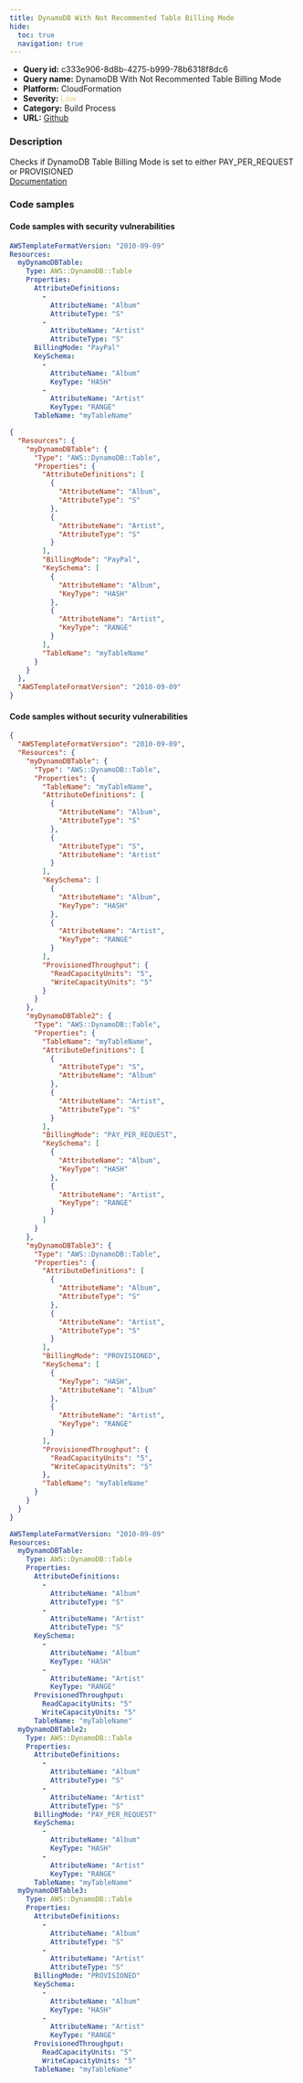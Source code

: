 ```yaml
---
title: DynamoDB With Not Recommented Table Billing Mode
hide:
  toc: true
  navigation: true
---
```


<style>
  .highlight .hll {
    background-color: #ff171742;
  }
  .md-content {
    max-width: 1100px;
    margin: 0 auto;
  }
</style>

-   **Query id:** c333e906-8d8b-4275-b999-78b6318f8dc6
-   **Query name:** DynamoDB With Not Recommented Table Billing Mode
-   **Platform:** CloudFormation
-   **Severity:** <span style="color:#edd57e">Low</span>
-   **Category:** Build Process
-   **URL:** [Github](https://github.com/Checkmarx/kics/tree/master/assets/queries/cloudFormation/aws/dynamodb_with_table_billing_mode_not_recommended)

### Description
Checks if DynamoDB Table Billing Mode is set to either PAY_PER_REQUEST or PROVISIONED<br>
[Documentation](https://docs.aws.amazon.com/AWSCloudFormation/latest/UserGuide/aws-resource-dynamodb-table.html#cfn-dynamodb-table-attributedef)

### Code samples
#### Code samples with security vulnerabilities
```yaml title="Positive test num. 1 - yaml file" hl_lines="13"
AWSTemplateFormatVersion: "2010-09-09"
Resources:
  myDynamoDBTable:
    Type: AWS::DynamoDB::Table
    Properties:
      AttributeDefinitions:
        -
          AttributeName: "Album"
          AttributeType: "S"
        -
          AttributeName: "Artist"
          AttributeType: "S"
      BillingMode: "PayPal"
      KeySchema:
        -
          AttributeName: "Album"
          KeyType: "HASH"
        -
          AttributeName: "Artist"
          KeyType: "RANGE"
      TableName: "myTableName"

```
```json title="Positive test num. 2 - json file" hl_lines="16"
{
  "Resources": {
    "myDynamoDBTable": {
      "Type": "AWS::DynamoDB::Table",
      "Properties": {
        "AttributeDefinitions": [
          {
            "AttributeName": "Album",
            "AttributeType": "S"
          },
          {
            "AttributeName": "Artist",
            "AttributeType": "S"
          }
        ],
        "BillingMode": "PayPal",
        "KeySchema": [
          {
            "AttributeName": "Album",
            "KeyType": "HASH"
          },
          {
            "AttributeName": "Artist",
            "KeyType": "RANGE"
          }
        ],
        "TableName": "myTableName"
      }
    }
  },
  "AWSTemplateFormatVersion": "2010-09-09"
}

```


#### Code samples without security vulnerabilities
```json title="Negative test num. 1 - json file"
{
  "AWSTemplateFormatVersion": "2010-09-09",
  "Resources": {
    "myDynamoDBTable": {
      "Type": "AWS::DynamoDB::Table",
      "Properties": {
        "TableName": "myTableName",
        "AttributeDefinitions": [
          {
            "AttributeName": "Album",
            "AttributeType": "S"
          },
          {
            "AttributeType": "S",
            "AttributeName": "Artist"
          }
        ],
        "KeySchema": [
          {
            "AttributeName": "Album",
            "KeyType": "HASH"
          },
          {
            "AttributeName": "Artist",
            "KeyType": "RANGE"
          }
        ],
        "ProvisionedThroughput": {
          "ReadCapacityUnits": "5",
          "WriteCapacityUnits": "5"
        }
      }
    },
    "myDynamoDBTable2": {
      "Type": "AWS::DynamoDB::Table",
      "Properties": {
        "TableName": "myTableName",
        "AttributeDefinitions": [
          {
            "AttributeType": "S",
            "AttributeName": "Album"
          },
          {
            "AttributeName": "Artist",
            "AttributeType": "S"
          }
        ],
        "BillingMode": "PAY_PER_REQUEST",
        "KeySchema": [
          {
            "AttributeName": "Album",
            "KeyType": "HASH"
          },
          {
            "AttributeName": "Artist",
            "KeyType": "RANGE"
          }
        ]
      }
    },
    "myDynamoDBTable3": {
      "Type": "AWS::DynamoDB::Table",
      "Properties": {
        "AttributeDefinitions": [
          {
            "AttributeName": "Album",
            "AttributeType": "S"
          },
          {
            "AttributeName": "Artist",
            "AttributeType": "S"
          }
        ],
        "BillingMode": "PROVISIONED",
        "KeySchema": [
          {
            "KeyType": "HASH",
            "AttributeName": "Album"
          },
          {
            "AttributeName": "Artist",
            "KeyType": "RANGE"
          }
        ],
        "ProvisionedThroughput": {
          "ReadCapacityUnits": "5",
          "WriteCapacityUnits": "5"
        },
        "TableName": "myTableName"
      }
    }
  }
}

```
```yaml title="Negative test num. 2 - yaml file"
AWSTemplateFormatVersion: "2010-09-09"
Resources:
  myDynamoDBTable:
    Type: AWS::DynamoDB::Table
    Properties:
      AttributeDefinitions:
        -
          AttributeName: "Album"
          AttributeType: "S"
        -
          AttributeName: "Artist"
          AttributeType: "S"
      KeySchema:
        -
          AttributeName: "Album"
          KeyType: "HASH"
        -
          AttributeName: "Artist"
          KeyType: "RANGE"
      ProvisionedThroughput:
        ReadCapacityUnits: "5"
        WriteCapacityUnits: "5"
      TableName: "myTableName"
  myDynamoDBTable2:
    Type: AWS::DynamoDB::Table
    Properties:
      AttributeDefinitions:
        -
          AttributeName: "Album"
          AttributeType: "S"
        -
          AttributeName: "Artist"
          AttributeType: "S"
      BillingMode: "PAY_PER_REQUEST"
      KeySchema:
        -
          AttributeName: "Album"
          KeyType: "HASH"
        -
          AttributeName: "Artist"
          KeyType: "RANGE"
      TableName: "myTableName"
  myDynamoDBTable3:
    Type: AWS::DynamoDB::Table
    Properties:
      AttributeDefinitions:
        -
          AttributeName: "Album"
          AttributeType: "S"
        -
          AttributeName: "Artist"
          AttributeType: "S"
      BillingMode: "PROVISIONED"
      KeySchema:
        -
          AttributeName: "Album"
          KeyType: "HASH"
        -
          AttributeName: "Artist"
          KeyType: "RANGE"
      ProvisionedThroughput:
        ReadCapacityUnits: "5"
        WriteCapacityUnits: "5"
      TableName: "myTableName"

```
